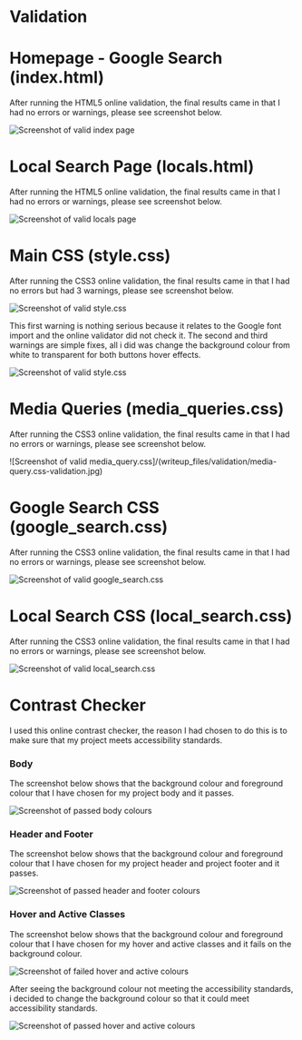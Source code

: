 # Validation

# Homepage - Google Search (index.html)

After running the HTML5 online validation, the final results came in that I had no errors or warnings, please see screenshot below. 

![Screenshot of valid index page](/writeup_files/validation/index-validation.jpg)

# Local Search Page (locals.html)

After running the HTML5 online validation, the final results came in that I had no errors or warnings, please see screenshot below. 

![Screenshot of valid locals page](/writeup_files/validation/locals-validation.jpg)

# Main CSS (style.css)

After running the CSS3 online validation, the final results came in that I had no errors but had 3 warnings, please see screenshot below.  

![Screenshot of valid style.css](/writeup_files/validation/style.css-validation-warnings.jpg)

This first warning is nothing serious because it relates to the Google font import and the online validator did not check it. The second and third warnings are simple fixes, all i did was change the background colour from white to transparent for both buttons hover effects. 

![Screenshot of valid style.css](/writeup_files/validation/style.css-validation.jpg)

# Media Queries (media_queries.css)

After running the CSS3 online validation, the final results came in that I had no errors or warnings, please see screenshot below.  

![Screenshot of valid media_query.css]/(writeup_files/validation/media-query.css-validation.jpg)

# Google Search CSS (google_search.css)

After running the CSS3 online validation, the final results came in that I had no errors or warnings, please see screenshot below.  

![Screenshot of valid google_search.css](/writeup_files/validation/google-search.css-validation.jpg)

# Local Search CSS (local_search.css)

After running the CSS3 online validation, the final results came in that I had no errors or warnings, please see screenshot below.  

![Screenshot of valid local_search.css](/writeup_files/validation/local-search.css-validation.jpg)

# Contrast Checker

I used this online contrast checker, the reason I had chosen to do this is to make sure that my project meets accessibility standards. 

### Body
The screenshot below shows that the background colour and foreground colour that I have chosen for my project body and it passes.

![Screenshot of passed body colours](/writeup_files/validation/contrast1-validation.jpg)

### Header and Footer
The screenshot below shows that the background colour and foreground colour that I have chosen for my project header and project footer and it passes.

![Screenshot of passed header and footer colours](/writeup_files/validation/contrast2-validation.jpg)

### Hover and Active Classes
The screenshot below shows that the background colour and foreground colour that I have chosen for my hover and active classes and it fails on the background colour.

![Screenshot of failed hover and active colours](/writeup_files/validation/contrast3-validation.jpg)

After seeing the background colour not meeting the accessibility standards, i decided to change the background colour so that it could meet accessibility standards.

![Screenshot of passed hover and active colours](/writeup_files/validation/contrast4-validation.jpg)
